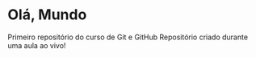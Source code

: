# Olá, Mundo
 Primeiro repositório do curso de Git e GitHub
Repositório criado durante uma aula ao vivo!